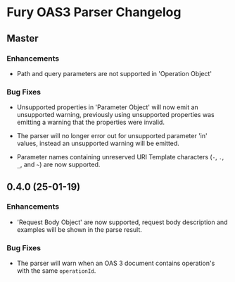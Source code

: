 # Fury OAS3 Parser Changelog

## Master

### Enhancements

- Path and query parameters are not supported in 'Operation Object'

### Bug Fixes

- Unsupported properties in 'Parameter Object' will now emit an unsupported
  warning, previously using unsupported properties was emitting a warning that
  the properties were invalid.

- The parser will no longer error out for unsupported parameter 'in' values,
  instead an unsupported warning will be emitted.

- Parameter names containing unreserved URI Template characters (`-`, `.`, `_`,
  and `~`) are now supported.

## 0.4.0 (25-01-19)

### Enhancements

- 'Request Body Object' are now supported, request body description and
  examples will be shown in the parse result.

### Bug Fixes

- The parser will warn when an OAS 3 document contains operation's with the
  same `operationId`.
